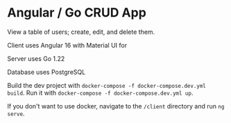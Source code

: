 # Angular / Go CRUD App

View a table of users; create, edit, and delete them.

Client uses Angular 16 with Material UI for 

Server uses Go 1.22

Database uses PostgreSQL

Build the dev project with `docker-compose -f docker-compose.dev.yml build`. Run it with `docker-compose -f docker-compose.dev.yml up`.

If you don't want to use docker, navigate to the `/client` directory and run `ng serve`.